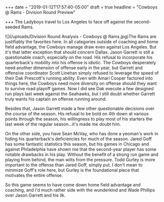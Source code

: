 +++
date = "2019-01-12T17:57:40-05:00"
draft = true
headline = "Cowboys @ Rams - Division Round Preview"

+++
The Ladyboys travel to Los Angeles to face off against the second-seeded Rams.

![](/uploads/Division Round Analysis - Cowboys @ Rams.jpg)The Rams are justifiably the favorites here. In all categories outside of coaching and home field advantage, the Cowboys manage draw even against Los Angeles. But it's that latter exception that should concern Dallas. Jason Garrett is still a questionable coach, especially on the road. His refusal to incorporate his quarterback's mobility into his offense is idiotic. The Cowboys desperately need another dimension of offense early in the year, but Garrett and offensive coordinator Scott Linehan simply refused to leverage the speed of their Dak Prescott's running ability. Even with Amari Cooper factored into things here, the Cowboys need more diversity on offense should they want to survive road playoff games. Now I did see Dak execute a few designed run plays last week against the Seahawks, but I still doubt whether Garrett truly wants his captain on offense running around.

Besides that, Jason Garrett made a few other questionable decisions over the course of the season. His refusal to be bold on 4th down at various points through the season, his willingness to play most of his starters the last week of the regular season...it's made me doubt him.

On the other side, you have Sean McVay, who has done a yeoman's work in hiding his quarterback's deficiencies for much of the season. Jared Goff has some fantastic statistics this season, but his games in Chicago and against Philadelphia have shown me that the second-year player has some notable drawbacks in his play. Without the benefit of a strong run game and playing from behind, the man wilts from the pressure. Todd Gurley is more important to the offense than Jared Goff, simply put. I don't mean to minimize Goff's role here, but Gurley is the foundational piece that motivates the entire offense.

So this game seems to have come down home field advantage and coaching, and I'd much rather side with the wunderkind and Wade Phillips over Jason Garrett and his ilk. 